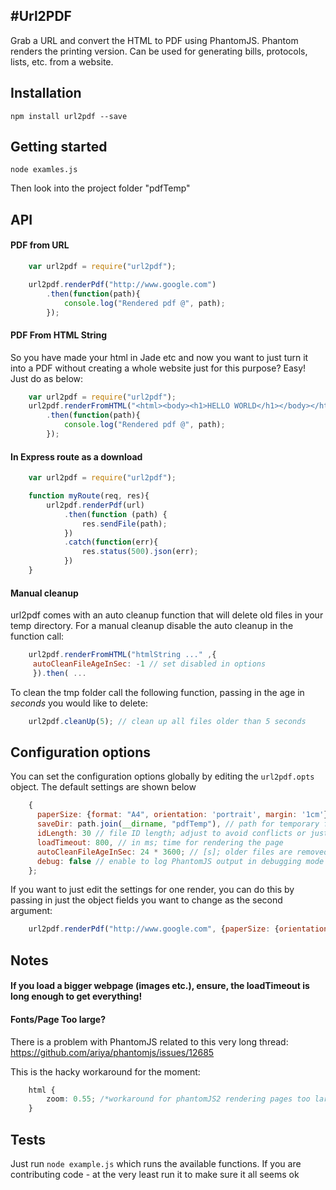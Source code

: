 #Url2PDF
---
Grab a URL and convert the HTML to PDF using PhantomJS.
Phantom renders the printing version.
Can be used for generating bills, protocols, lists, etc. from a website.




## Installation ##

    npm install url2pdf --save

## Getting started ##

    node examles.js

Then look into the project folder "pdfTemp"

## API

#### PDF from URL

```javascript
    var url2pdf = require("url2pdf");

    url2pdf.renderPdf("http://www.google.com")
    	.then(function(path){
	    	console.log("Rendered pdf @", path);
    	});
```


#### PDF From HTML String
So you have made your html in Jade etc and now you want to just turn it into a PDF without creating a whole website
just for this purpose? Easy! Just do as below:

```javascript
    var url2pdf = require("url2pdf");
    url2pdf.renderFromHTML("<html><body><h1>HELLO WORLD</h1></body></html>")
    	.then(function(path){
	    	console.log("Rendered pdf @", path);
    	});
```

#### In Express route as a download

```javascript
    var url2pdf = require("url2pdf");

    function myRoute(req, res){
        url2pdf.renderPdf(url)
            .then(function (path) {
                res.sendFile(path);
            })
            .catch(function(err){
                res.status(500).json(err);
            })
    }
```

#### Manual cleanup
url2pdf comes with an auto cleanup function that will delete old files in your temp directory. For a manual cleanup disable the auto cleanup in the function call:

```javascript
    url2pdf.renderFromHTML("htmlString ..." ,{
     autoCleanFileAgeInSec: -1 // set disabled in options
     }).then( ...
```

To clean the tmp folder call the following function, passing in the age in *seconds* you would like to delete:
```javascript
    url2pdf.cleanUp(5); // clean up all files older than 5 seconds
```

## Configuration options
You can set the configuration options globally by editing the `url2pdf.opts` object. The default settings are shown below

```javascript
    {
      paperSize: {format: "A4", orientation: 'portrait', margin: '1cm'},
      saveDir: path.join(__dirname, "pdfTemp"), // path for temporary files
      idLength: 30 // file ID length; adjust to avoid conflicts or just get smaller filenames
      loadTimeout: 800, // in ms; time for rendering the page
      autoCleanFileAgeInSec: 24 * 3600; // [s]; older files are removed; set to "-1" to disable remove
      debug: false // enable to log PhantomJS output in debugging mode  + PhantomJS console messages on your console
    };
```

If you want to just edit the settings for one render, you can do this by passing in just the object fields
you want to change as the second argument:

```javascript
    url2pdf.renderPdf("http://www.google.com", {paperSize: {orientation: "landscape"}});
```

## Notes

#### If you load a bigger webpage (images etc.), ensure, the loadTimeout is long enough to get everything!


#### Fonts/Page Too large?
There is a problem with PhantomJS related to this very long thread:
https://github.com/ariya/phantomjs/issues/12685

This is the hacky workaround for the moment:

```css
    html {
        zoom: 0.55; /*workaround for phantomJS2 rendering pages too large*/
    }
```



## Tests
Just run `node example.js` which runs the available functions. If you are contributing code - at the very least run it to make sure it all seems ok
